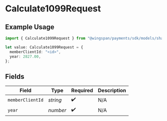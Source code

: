 # Calculate1099Request

## Example Usage

```typescript
import { Calculate1099Request } from "@wingspan/payments/sdk/models/shared";

let value: Calculate1099Request = {
  memberClientId: "<id>",
  year: 2827.00,
};
```

## Fields

| Field              | Type               | Required           | Description        |
| ------------------ | ------------------ | ------------------ | ------------------ |
| `memberClientId`   | *string*           | :heavy_check_mark: | N/A                |
| `year`             | *number*           | :heavy_check_mark: | N/A                |